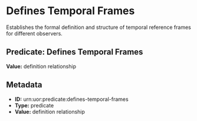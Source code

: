 # Defines Temporal Frames

Establishes the formal definition and structure of temporal reference frames for different observers.

## Predicate: Defines Temporal Frames

**Value:** definition relationship

## Metadata

- **ID:** urn:uor:predicate:defines-temporal-frames
- **Type:** predicate
- **Value:** definition relationship
